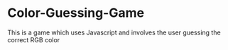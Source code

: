 # Color-Guessing-Game
This is a game which uses Javascript and involves the user guessing the correct RGB color
